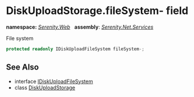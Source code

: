 # DiskUploadStorage.fileSystem- field
**namespace:** *[Serenity.Web](../../README.md#serenity.web-namespace)*   **assembly**: *[Serenity.Net.Services](../../README.md)*

File system

```csharp
protected readonly IDiskUploadFileSystem fileSystem-;
```

## See Also

* interface [IDiskUploadFileSystem](../IDiskUploadFileSystem.md)
* class [DiskUploadStorage](../DiskUploadStorage.md)